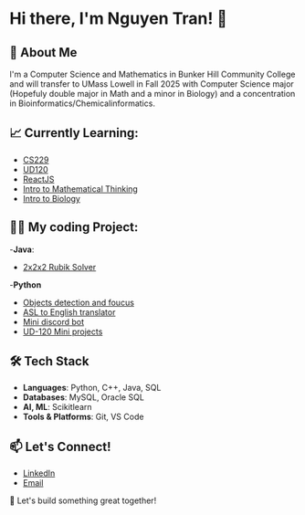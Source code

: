 # Hi there, I'm Nguyen Tran! 👋

## 🚀 About Me
I'm a Computer Science and Mathematics in Bunker Hill Community College and will transfer to UMass Lowell in Fall 2025 with Computer Science major (Hopefuly double major in Math and a minor in Biology) and a concentration in Bioinformatics/Chemicalinformatics.

## 📈 Currently Learning:
   * [CS229](https://youtube.com/playlist?list=PLoROMvodv4rNyWOpJg_Yh4NSqI4Z4vOYy&si=hsmqC7l5LlfJ9913)
   * [UD120](https://www.udacity.com/course/intro-to-machine-learning--ud120)
   * [ReactJS](https://www.youtube.com/watch?v=G6D9cBaLViA)
   * [Intro to Mathematical Thinking](https://online.stanford.edu/courses/hstar-y0001-introduction-mathematical-thinking)
   * [Intro to Biology](https://youtube.com/playlist?list=PLUl4u3cNGP63LmSVIVzy584-ZbjbJ-Y63&si=E2IIPot2qwtgLnU5)

## 🧑‍💻 My coding Project:
-**Java**: 
  * [2x2x2 Rubik Solver](https://github.com/nguyentkfsc0086/Rubik-Cube-s-Solver-by-Java)

-**Python**
  * [Objects detection and foucus](https://github.com/toanhac/BTSFaceCamCreator)
  * [ASL to English translator](https://github.com/AliTaladar/Signify)
  * [Mini discord bot](https://github.com/nguyentkfsc0086/discordBot)
  * [UD-120 Mini projects](https://github.com/nguyentkfsc0086/UD120_MiniProject)


## 🛠️ Tech Stack
- **Languages**: Python, C++, Java, SQL
- **Databases**: MySQL, Oracle SQL
- **AI, ML**: Scikitlearn
- **Tools & Platforms**: Git, VS Code

## 📫 Let's Connect!
- [LinkedIn](https://www.linkedin.com/in/nguyentran04)
- [Email](nguyentrankhoi1201@gmail.com) 

🚀 Let's build something great together!

